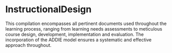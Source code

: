 # InstructionalDesign
This compilation encompasses all pertinent documents used throughout the learning process, ranging from learning needs assessments to meticulous course design, development, implementation and evaluation. The incorporation of the ADDIE model ensures a systematic and effective approach throughout.
